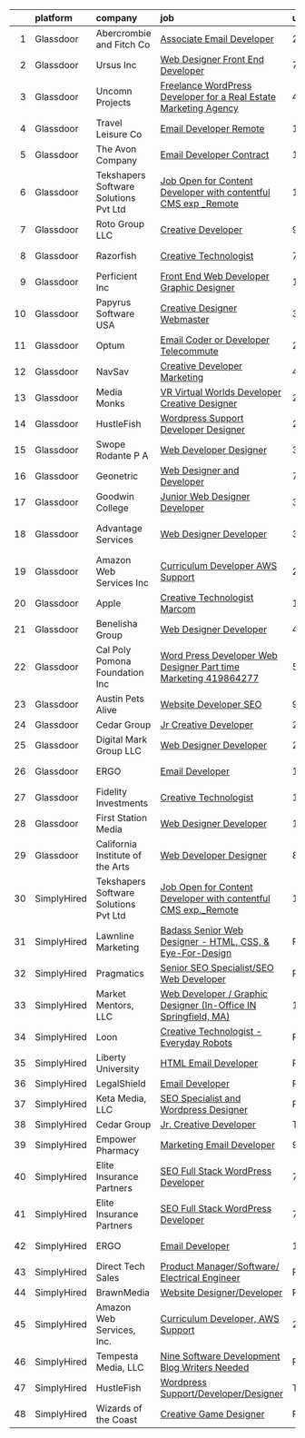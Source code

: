 

|    | platform    | company                               | job                                                                                                                                                                                                                                                                                                                                                                                                                                                                                                                                                                                                                                                                                                                                                                                                                                                                                                                                                                                                                                                                                                                                                                                                                                                                                                                                                                                       | update_time   | location            |
|---:|:------------|:--------------------------------------|:------------------------------------------------------------------------------------------------------------------------------------------------------------------------------------------------------------------------------------------------------------------------------------------------------------------------------------------------------------------------------------------------------------------------------------------------------------------------------------------------------------------------------------------------------------------------------------------------------------------------------------------------------------------------------------------------------------------------------------------------------------------------------------------------------------------------------------------------------------------------------------------------------------------------------------------------------------------------------------------------------------------------------------------------------------------------------------------------------------------------------------------------------------------------------------------------------------------------------------------------------------------------------------------------------------------------------------------------------------------------------------------|:--------------|:--------------------|
|  1 | Glassdoor   | Abercrombie and Fitch Co              | [Associate Email Developer](https://www.glassdoor.com/partner/jobListing.htm?pos=118&ao=1136043&s=58&guid=00000183021b2b3aac5f0a0c0f1f3ac0&src=GD_JOB_AD&t=SR&vt=w&cs=1_e1ab2c45&cb=1662187679025&jobListingId=1008108173581&jrtk=3-0-1gc11mavjjijb801-1gc11mb06ia1u800-8df7a491fa52de2f-)                                                                                                                                                                                                                                                                                                                                                                                                                                                                                                                                                                                                                                                                                                                                                                                                                                                                                                                                                                                                                                                                                                | 2d            | Columbus, OH        |
|  2 | Glassdoor   | Ursus  Inc                            | [Web Designer   Front End Developer](https://www.glassdoor.com/partner/jobListing.htm?pos=107&ao=1110586&s=58&guid=00000183021b2b3aac5f0a0c0f1f3ac0&src=GD_JOB_AD&t=SR&vt=w&ea=1&cs=1_cf9324ca&cb=1662187679025&jobListingId=1008097361956&cpc=3BA4CE39D5B5DEF5&jrtk=3-0-1gc11mavjjijb801-1gc11mb06ia1u800-0ea09b14e2348c5f--6NYlbfkN0CT8vBT9H5mqECx2dfLV_FONLPDKpIRssxVwtj05Tmm4rA5I0VNOPdM1oYsK66ov5pqYS3gXk2ozh0lVEZwzGOqZs8rlCBef2uQoy630wv6aUBqB1D9vjbSnni5WCVaS2e0KhCWi_8-XMv97hUEg7H9r8pKMO8klnwzDsU9mPVyqE5wVDnTov1Pu_UnRYhnE0_Osqvwl8WORWgB_kOjxQQLPQWG-NWIcptfTftC_xvyt1c40uobZ403OrjOg5_p8zqz3cLzwrnHTjqWeFEhkd7FYyVcjiJCMFkVznphRmtkhKbL2ZU9aWVWUjChbdkFdlAiu4tIvv-tEhlvNaragy1ZQhsvGhOC5anf8D4yfIGDJbK-bmh5xwt1uscED6ao3EPCxdfHKv4RZ6Q3-m_MTe1dE6Nugv26rrW9yIa8ooHEPIgJzYTeC7TeJ6xGxEjr0Q_LC6p6H5q3S5tqAKobaBFAUOLFzaYkqfLFDcD9CAjYAEka-__qUAXSXNjBAFGQvUdZBAaGAobzmrwW5TigKfLCf3iCjdASJokscYgIQj959X3dIwOx6ovtj0B1txgla1G7IawiVLp99uhXS26F9wGpZ1ifK4p4OxCebSo2EzgD7DGuZrKZ6XL76BE581x1SQNh_w6GoXITWXju5IcCFTBH5Y-XArEjlf-9JRTGgCQGjaMeXNiXKGYJgnhKKHPVVxwn5ni9eUmaA7nmBggXSRgV3Qk6HUXMXDy-vjYHrfdV4zniOrrQsUzbu9kO22H89-Z7oX_4eMOM3_7gqN26ApMAy5ch1ctgVsV_8lDzjl4nRo1tqsJz92KWFPDH_-4cfbB11c1vLMkW5WG5WZvvMZTUMBAjo3Zv-mTBVKo6DnhGHOZnmf7KtQpWdzontvSVWV9DUCOgJpYE9dpS7QdGm4NB-iRuJaMNNHto8GyrW7HzBSEEWP2R6xbVcZaSSDnDwUyZPPEHXgM-eZEvO3PqjiaDD8H2oxR9BtH9jz2l7T98nQ%3D%3D) | 7d            | Brisbane, CA        |
|  3 | Glassdoor   | Uncomn Projects                       | [Freelance WordPress Developer for a Real Estate Marketing Agency](https://www.glassdoor.com/partner/jobListing.htm?pos=105&ao=1110586&s=58&guid=00000183021b2b3aac5f0a0c0f1f3ac0&src=GD_JOB_AD&t=SR&vt=w&ea=1&cs=1_b7be1aa8&cb=1662187679024&jobListingId=1008101514744&cpc=280AB1FAEDD8D536&jrtk=3-0-1gc11mavjjijb801-1gc11mb06ia1u800-55c7ea5da921dd63--6NYlbfkN0BKcv96LAN5JP5r9t3e9WCk6GBMa7XVoW6HuhSN1eWrgfSSNrj3GQh8EPqdKM4S0bDx-bPvOJMJns5KLtezFoaJGf5x59ereELTgvzgO3nvo3zukJQ42wvV88uwAOlJiGnTliTmYAMhGkQ1pIqqIhSQs2tGXdQLFW9nP2tPSXFhTXhbzRyJskaU84MZM79wY3TQAvzsWNztZVnbOkkpFoL4deQev0yH8Lu4FVTx0Bra-92VJWYjEbZm7tK9tn1bHtJmMrEIHo6se5Dp2qRxwIFq8S9KpaPI4Rr-ih9R1Miw2qZJNYgXtcgaOthiSboeNDJq3OSdR3dTKd3TKtVNtvBxeO6XUwspNwTR6S88v97aZw1CzkoQqzfbE3IXR6G8L3WbExbhc9hguCOGBaXT3cKPWrIpn_0QtrNKMTRkj_dL8G9Fq7KTSxkS1vPLbLO7SxDi0-_BuNmr-rZTa1S2NjToAyEmhJw1EUCDHSS_2a-9vPrJ41US0kOqZkqtmX6ntZgWBlfHFvq9lw%3D%3D)                                                                                                                                                                                                                                                                                                                                                                                                                                                                   | 4d            | Arizona             |
|  4 | Glassdoor   | Travel   Leisure Co                   | [Email Developer  Remote ](https://www.glassdoor.com/partner/jobListing.htm?pos=110&ao=1136043&s=58&guid=00000183021b2b3aac5f0a0c0f1f3ac0&src=GD_JOB_AD&t=SR&vt=w&cs=1_5043a044&cb=1662187679025&jobListingId=1008088849945&jrtk=3-0-1gc11mavjjijb801-1gc11mb06ia1u800-0924d9fa20f4ce64-)                                                                                                                                                                                                                                                                                                                                                                                                                                                                                                                                                                                                                                                                                                                                                                                                                                                                                                                                                                                                                                                                                                 | 10d           | Orlando, FL         |
|  5 | Glassdoor   | The Avon Company                      | [Email Developer  Contract ](https://www.glassdoor.com/partner/jobListing.htm?pos=119&ao=1136043&s=58&guid=00000183021b2b3aac5f0a0c0f1f3ac0&src=GD_JOB_AD&t=SR&vt=w&cs=1_493c02b5&cb=1662187679025&jobListingId=1008111638221&jrtk=3-0-1gc11mavjjijb801-1gc11mb06ia1u800-f104243793139f35-)                                                                                                                                                                                                                                                                                                                                                                                                                                                                                                                                                                                                                                                                                                                                                                                                                                                                                                                                                                                                                                                                                               | 1d            | New York, NY        |
|  6 | Glassdoor   | Tekshapers Software Solutions Pvt Ltd | [Job Open for Content Developer with contentful CMS exp _Remote](https://www.glassdoor.com/partner/jobListing.htm?pos=128&ao=1136043&s=58&guid=00000183021b2b3aac5f0a0c0f1f3ac0&src=GD_JOB_AD&t=SR&vt=w&ea=1&cs=1_86e48707&cb=1662187679027&jobListingId=1008110713768&jrtk=3-0-1gc11mavjjijb801-1gc11mb06ia1u800-afc90abcfa10becb-)                                                                                                                                                                                                                                                                                                                                                                                                                                                                                                                                                                                                                                                                                                                                                                                                                                                                                                                                                                                                                                                      | 1d            | Remote              |
|  7 | Glassdoor   | Roto Group LLC                        | [Creative Developer](https://www.glassdoor.com/partner/jobListing.htm?pos=117&ao=1136043&s=58&guid=00000183021b2b3aac5f0a0c0f1f3ac0&src=GD_JOB_AD&t=SR&vt=w&ea=1&cs=1_44473d15&cb=1662187679025&jobListingId=1008091210059&jrtk=3-0-1gc11mavjjijb801-1gc11mb06ia1u800-99920a81cef0257d-)                                                                                                                                                                                                                                                                                                                                                                                                                                                                                                                                                                                                                                                                                                                                                                                                                                                                                                                                                                                                                                                                                                  | 9d            | Columbus, OH        |
|  8 | Glassdoor   | Razorfish                             | [Creative Technologist](https://www.glassdoor.com/partner/jobListing.htm?pos=122&ao=1136043&s=58&guid=00000183021b2b3aac5f0a0c0f1f3ac0&src=GD_JOB_AD&t=SR&vt=w&cs=1_d4b67476&cb=1662187679026&jobListingId=1008097941662&jrtk=3-0-1gc11mavjjijb801-1gc11mb06ia1u800-d0ea51cb344b248f-)                                                                                                                                                                                                                                                                                                                                                                                                                                                                                                                                                                                                                                                                                                                                                                                                                                                                                                                                                                                                                                                                                                    | 7d            | New York, NY        |
|  9 | Glassdoor   | Perficient  Inc                       | [Front End Web Developer Graphic Designer](https://www.glassdoor.com/partner/jobListing.htm?pos=127&ao=1136043&s=58&guid=00000183021b2b3aac5f0a0c0f1f3ac0&src=GD_JOB_AD&t=SR&vt=w&cs=1_fe52ac2c&cb=1662187679026&jobListingId=1008109861772&jrtk=3-0-1gc11mavjjijb801-1gc11mb06ia1u800-44aef0c6333c1e32-)                                                                                                                                                                                                                                                                                                                                                                                                                                                                                                                                                                                                                                                                                                                                                                                                                                                                                                                                                                                                                                                                                 | 1d            | Saint Louis, MO     |
| 10 | Glassdoor   | Papyrus Software USA                  | [Creative Designer Webmaster](https://www.glassdoor.com/partner/jobListing.htm?pos=124&ao=1136043&s=58&guid=00000183021b2b3aac5f0a0c0f1f3ac0&src=GD_JOB_AD&t=SR&vt=w&ea=1&cs=1_a0c76396&cb=1662187679026&jobListingId=1008103390966&jrtk=3-0-1gc11mavjjijb801-1gc11mb06ia1u800-bd4c6f05c07305cd-)                                                                                                                                                                                                                                                                                                                                                                                                                                                                                                                                                                                                                                                                                                                                                                                                                                                                                                                                                                                                                                                                                         | 3d            | Southlake, TX       |
| 11 | Glassdoor   | Optum                                 | [Email Coder or Developer   Telecommute](https://www.glassdoor.com/partner/jobListing.htm?pos=113&ao=1136043&s=58&guid=00000183021b2b3aac5f0a0c0f1f3ac0&src=GD_JOB_AD&t=SR&vt=w&cs=1_e173c7e1&cb=1662187679025&jobListingId=1008108432514&jrtk=3-0-1gc11mavjjijb801-1gc11mb06ia1u800-5f280c8fd2eb9836-)                                                                                                                                                                                                                                                                                                                                                                                                                                                                                                                                                                                                                                                                                                                                                                                                                                                                                                                                                                                                                                                                                   | 2d            | Eden Prairie, MN    |
| 12 | Glassdoor   | NavSav                                | [Creative Developer   Marketing](https://www.glassdoor.com/partner/jobListing.htm?pos=103&ao=1110586&s=58&guid=00000183021b2b3aac5f0a0c0f1f3ac0&src=GD_JOB_AD&t=SR&vt=w&ea=1&cs=1_ab8a85f4&cb=1662187679024&jobListingId=1008101583321&cpc=444700D72F2ECBCE&jrtk=3-0-1gc11mavjjijb801-1gc11mb06ia1u800-3ef4b27837961961--6NYlbfkN0BvAdlA35CjkOTzb4w1kkSC-vTwJamGQa4qaPCWn-0njweHi_B-CtuKQhiA94M5OE-XjNhf22KnVp00kgckhjWxzGyV97h7v8x36p5wKdZlOjwGZGaqaaH8DYNMeM34HY9t9Z5J26lOJ85UEHLGvZFDJOe_8KgJLhnklUUMm79Fgw-wQMJzYni-FeIqV5Svyi_1ZjE_mxETfR2qp4i-PiUDiAz8y9BFsxOfX0BmecMnmGFBamzhbjmqf2dPmw1l79Q2jskoL_2S0v1vj9ya7N4q93Rod2ZMjD9mQsj7Vz1scns9yV_42zkgsElCHJ0knP41CkRkueh7TRh2O3Xc5NPd4un-7huubPt5BZy2frTWMtAFa7MB_sNtamsXcX6o2Z9-pdKH1W-Ru9Yg25QbRiu_DCv-23Iko9d4pdXlABRjxw-nisMnsohVv9oSTak6neJw4CfyZWCLzOtxBj-0o0c9iD7_lpNUdKIsCWUsSR3FG4pskK-fXs9EILxgVrZm1Da5Yfzn4Q-MbFHYkFt9E3WprzuImVr2s_OQ_XiidfLX6BaJj-Wqu8jO-bOo0ixaKshMdJeXNAq0RwzO33WeAJ7w)                                                                                                                                                                                                                                                                                                                                                                                                                                 | 4d            | Beaumont, TX        |
| 13 | Glassdoor   | Media Monks                           | [VR  Virtual Worlds  Developer   Creative Designer](https://www.glassdoor.com/partner/jobListing.htm?pos=125&ao=1136043&s=58&guid=00000183021b2b3aac5f0a0c0f1f3ac0&src=GD_JOB_AD&t=SR&vt=w&cs=1_cabcff76&cb=1662187679026&jobListingId=1008114354203&jrtk=3-0-1gc11mavjjijb801-1gc11mb06ia1u800-0c56eab86d8307d5-)                                                                                                                                                                                                                                                                                                                                                                                                                                                                                                                                                                                                                                                                                                                                                                                                                                                                                                                                                                                                                                                                        | 24h           | New York, NY        |
| 14 | Glassdoor   | HustleFish                            | [Wordpress Support Developer Designer](https://www.glassdoor.com/partner/jobListing.htm?pos=109&ao=1136043&s=58&guid=00000183021b2b3aac5f0a0c0f1f3ac0&src=GD_JOB_AD&t=SR&vt=w&ea=1&cs=1_430f962a&cb=1662187679025&jobListingId=1008114403782&jrtk=3-0-1gc11mavjjijb801-1gc11mb06ia1u800-76bf8ce97fea24e8-)                                                                                                                                                                                                                                                                                                                                                                                                                                                                                                                                                                                                                                                                                                                                                                                                                                                                                                                                                                                                                                                                                | 24h           | Remote              |
| 15 | Glassdoor   | Swope  Rodante P A                    | [Web Developer Designer](https://www.glassdoor.com/partner/jobListing.htm?pos=130&ao=1136043&s=58&guid=00000183021b2b3aac5f0a0c0f1f3ac0&src=GD_JOB_AD&t=SR&vt=w&ea=1&cs=1_132f9817&cb=1662187679027&jobListingId=1008103901001&jrtk=3-0-1gc11mavjjijb801-1gc11mb06ia1u800-10de664c6e2df13b-)                                                                                                                                                                                                                                                                                                                                                                                                                                                                                                                                                                                                                                                                                                                                                                                                                                                                                                                                                                                                                                                                                              | 3d            | Tampa, FL           |
| 16 | Glassdoor   | Geonetric                             | [Web Designer and Developer](https://www.glassdoor.com/partner/jobListing.htm?pos=120&ao=1136043&s=58&guid=00000183021b2b3aac5f0a0c0f1f3ac0&src=GD_JOB_AD&t=SR&vt=w&ea=1&cs=1_505e3444&cb=1662187679025&jobListingId=1008097655979&jrtk=3-0-1gc11mavjjijb801-1gc11mb06ia1u800-3c65a1dc8928c882-)                                                                                                                                                                                                                                                                                                                                                                                                                                                                                                                                                                                                                                                                                                                                                                                                                                                                                                                                                                                                                                                                                          | 7d            | Remote              |
| 17 | Glassdoor   | Goodwin College                       | [Junior Web Designer Developer](https://www.glassdoor.com/partner/jobListing.htm?pos=114&ao=1136043&s=58&guid=00000183021b2b3aac5f0a0c0f1f3ac0&src=GD_JOB_AD&t=SR&vt=w&cs=1_76508be0&cb=1662187679025&jobListingId=1008104280295&jrtk=3-0-1gc11mavjjijb801-1gc11mb06ia1u800-52d292b410d12378-)                                                                                                                                                                                                                                                                                                                                                                                                                                                                                                                                                                                                                                                                                                                                                                                                                                                                                                                                                                                                                                                                                            | 3d            | East Hartford, CT   |
| 18 | Glassdoor   | Advantage Services                    | [Web Designer   Developer](https://www.glassdoor.com/partner/jobListing.htm?pos=106&ao=1110586&s=58&guid=00000183021b2b3aac5f0a0c0f1f3ac0&src=GD_JOB_AD&t=SR&vt=w&ea=1&cs=1_32007bc3&cb=1662187679025&jobListingId=1008103578570&cpc=FA84DF7EA1EC2398&jrtk=3-0-1gc11mavjjijb801-1gc11mb06ia1u800-1c0c8364cc3eff33--6NYlbfkN0APNKx5itsIl_6AEtj9J_zJmeANbbWAmSXjIuLUcSmeF4Cth_VZtTtvXCEgTOhJoMhjG6z_bVsNV6GfW9xH3MYjGwoIgkklIMMAw61vxQZy-ESj0HvncMC1_6F_kFktMksMlNmJIcLP-v40gxwmQ898EqjNlwAUKKkFOTm86Do_SvutZLICFQ-9Ag4vi12DPVgf6btYnXEZuox-h31IzD9LcjilgqtkSNH_pedFA_SVS2l-mkR_e3v31if2gEu_VZ88cPTBicgtRQIU1pelt5fneb4fz0s2DAT1sjYHbojBHFOAg3UHIVnZThqNoAVeBpWgDgL3qZYmyU1Jnsbi0rP-Llz6fam-8FUPmnUPdf4rBtn1BjUOGN0i0PYSdwzAkTkzXWB5OeOXoleh-sre8LYkvo7u6xh2oeoiiBGhUFY1IdRhDAllkRB4D4UWQs_YF9jMirDgnw4yTsK_h7hXAjz5MXGwFonYfhNWd26Gzjzb2zHhqXDJbJUo5S1JSKHSeyg%3D)                                                                                                                                                                                                                                                                                                                                                                                                                                                                                                                         | 3d            | Fort Lauderdale, FL |
| 19 | Glassdoor   | Amazon Web Services  Inc              | [Curriculum Developer  AWS Support](https://www.glassdoor.com/partner/jobListing.htm?pos=112&ao=1136043&s=58&guid=00000183021b2b3aac5f0a0c0f1f3ac0&src=GD_JOB_AD&t=SR&vt=w&cs=1_7369d992&cb=1662187679025&jobListingId=1008107003386&jrtk=3-0-1gc11mavjjijb801-1gc11mb06ia1u800-db9c51048118e1db-)                                                                                                                                                                                                                                                                                                                                                                                                                                                                                                                                                                                                                                                                                                                                                                                                                                                                                                                                                                                                                                                                                        | 2d            | Ohio                |
| 20 | Glassdoor   | Apple                                 | [Creative Technologist  Marcom](https://www.glassdoor.com/partner/jobListing.htm?pos=108&ao=1136043&s=58&guid=00000183021b2b3aac5f0a0c0f1f3ac0&src=GD_JOB_AD&t=SR&vt=w&cs=1_8aa13153&cb=1662187679024&jobListingId=1008111206952&jrtk=3-0-1gc11mavjjijb801-1gc11mb06ia1u800-44ee546d4a615340-)                                                                                                                                                                                                                                                                                                                                                                                                                                                                                                                                                                                                                                                                                                                                                                                                                                                                                                                                                                                                                                                                                            | 1d            | Cupertino, CA       |
| 21 | Glassdoor   | Benelisha Group                       | [Web Designer Developer](https://www.glassdoor.com/partner/jobListing.htm?pos=104&ao=1110586&s=58&guid=00000183021b2b3aac5f0a0c0f1f3ac0&src=GD_JOB_AD&t=SR&vt=w&ea=1&cs=1_d3c7a172&cb=1662187679024&jobListingId=1008101728807&cpc=F929909D2225707A&jrtk=3-0-1gc11mavjjijb801-1gc11mb06ia1u800-804696483a728e3b--6NYlbfkN0CVjp8eQq2X8g-c-TPDKEngJVNhygRZI_sRmDZV1i0hlN6T9Os67wfudge9EID3mBBLKF9rCWom1itQkIVJq2Di3N12cK9QSwXsXWuTTOFFcTZV1qfgnZIfLq_e744qogOcZRa-ZO8LoQPSFY3XxB98oyhNoF0-qaV4_kiqwTDqdXjo_PwebkwA-Q94uYflzlO9mI-_CnGPth7VVBZ77yTi-DOFxYMweUBlA5wTtEu1JpuC7ViUrVjcOImpYzaoRxFVjX4T_dpjBLqZpwtiEhFv616OmMD18uKn-SYfwn802y3_B2O4sldac6IMOKPNz8PlHUf7XQfymhtOEMCnwOXnSFxoVrp7v7GkMe0WcgVjdFxrlMtYtp5Px775ip1UPBn9tTdtTr32wsQTWKkdfRG4oq1CgCKH5cD4EVl_MuEHiDPePirLiK-Nx8KXtPPrE82S9AWuE7buocooYOzTFTWMY4Js8pW_2BGMwFQuW8elTnPJttWFuk_sBxX7Vtz-h5cIvTLWB5y5aA%3D%3D)                                                                                                                                                                                                                                                                                                                                                                                                                                                                                                             | 4d            | Encino, CA          |
| 22 | Glassdoor   | Cal Poly Pomona Foundation  Inc       | [Word Press Developer Web Designer  Part time    Marketing  419864277](https://www.glassdoor.com/partner/jobListing.htm?pos=129&ao=1136043&s=58&guid=00000183021b2b3aac5f0a0c0f1f3ac0&src=GD_JOB_AD&t=SR&vt=w&cs=1_216f5673&cb=1662187679027&jobListingId=1008098792215&jrtk=3-0-1gc11mavjjijb801-1gc11mb06ia1u800-a9c1c24fb1f6e50d-)                                                                                                                                                                                                                                                                                                                                                                                                                                                                                                                                                                                                                                                                                                                                                                                                                                                                                                                                                                                                                                                     | 5d            | Pomona, CA          |
| 23 | Glassdoor   | Austin Pets Alive                     | [Website Developer  SEO](https://www.glassdoor.com/partner/jobListing.htm?pos=123&ao=1136043&s=58&guid=00000183021b2b3aac5f0a0c0f1f3ac0&src=GD_JOB_AD&t=SR&vt=w&ea=1&cs=1_7f5db358&cb=1662187679026&jobListingId=1008091015327&jrtk=3-0-1gc11mavjjijb801-1gc11mb06ia1u800-1a765301841ff673-)                                                                                                                                                                                                                                                                                                                                                                                                                                                                                                                                                                                                                                                                                                                                                                                                                                                                                                                                                                                                                                                                                              | 9d            | Austin, TX          |
| 24 | Glassdoor   | Cedar Group                           | [Jr  Creative Developer](https://www.glassdoor.com/partner/jobListing.htm?pos=101&ao=1110586&s=58&guid=00000183021b2b3aac5f0a0c0f1f3ac0&src=GD_JOB_AD&t=SR&vt=w&ea=1&cs=1_759ce659&cb=1662187679024&jobListingId=1008114556307&cpc=E521981D00147CE2&jrtk=3-0-1gc11mavjjijb801-1gc11mb06ia1u800-e9068586d511a4c5--6NYlbfkN0DfhRLDY5E7BVY3xhBTAobuSaZ3WR2SqAJ-w4NHeQGDZ_V54dt5D1-9QTFiyMan5XFMl-i126YkfqJWs54bm6j-pJiyvavqS6i4zOxFN3SdYpt6eM3HwP2PZypJCa0lZY09D1qdhiI3KaJoqOHL4kSja9gC8ldEtSBfi-52wIQv_2mbMzZJz0veOCy7zgbsr0zI1BKTy_a-gHZKE4hb0uQZQdzQ7QciWLNhhvR4JP5UNGtSXU6eqM1hemJ9cB54EZJ5xRIYF9f3LOjpl5hKnbi3DvHvBAduAVxbfoObw49Gih5e4NVQC7-XP_DJEk_4rXe7_-E27xLR1ThfNQ3xb5x_WnpU0eY5XVYw5QXkW8_5EyVdvsdeu_IBaxPnB3s5pu_j24Pr6pthCrM01QhlUyW4sDHfz989jphLkFmVJVQG6XEQQmQHqOZzyJYPZQwDvq94ayr9IGn1Um4C1ratpNs9DEg2GTpfbmpGRVJgbsrz6dkmEUSid22-OvkE-dAEh0a0eF75m5hoRw%3D%3D)                                                                                                                                                                                                                                                                                                                                                                                                                                                                                                             | 24h           | Juneau, AK          |
| 25 | Glassdoor   | Digital Mark Group LLC                | [Web Designer Developer](https://www.glassdoor.com/partner/jobListing.htm?pos=102&ao=1110586&s=58&guid=00000183021b2b3aac5f0a0c0f1f3ac0&src=GD_JOB_AD&t=SR&vt=w&ea=1&cs=1_a17ff3f2&cb=1662187679024&jobListingId=1008114370558&cpc=3E251C7E648E8D76&jrtk=3-0-1gc11mavjjijb801-1gc11mb06ia1u800-6828cf6de63f7dc1--6NYlbfkN0ANkou4taVk2XZZ848dRfo5kKh06_3FAnany_4ItHTq-u6JcicZqWFbHbAxD0ssval1uFKr5hjroKk-voQEJfLVfjOS1uxmnHK5o9zB5WB_W38-GmKH85zuUArPfKNnqi5EucZBCpaZUSBgLt-J-gcdNl8sDK17kpXmpyKs7WEpLczd0bRzTN8gOeg1b1Lqt5VT9WG98Bo867SqjkE8PwPsF1c1tpVx8-7bv_4k5_R3WD7OJLdlIz9nTyZ_wBPgh-qJnzYZRHKEpltyuG9m3Z8m5xtU1Qk4XJ1YzUDpxZzJu89XokMXcENNOVpCi-XDFMORpEFWvx9jTxkfgwIdl0XCPYx6WHXc4xPptTwIqNrNSQHYh9LUC579JmrupW_yWZSmIGubQBFhpX0GdQjakU6Q6z527fkvoQ30gKbVIy0_VjlD9MV4-PgeLLCwMreEVatkBow21AW9blx23CSrbjbMG3FHAoVUOAcPpbGY7clNpxWaHX2z2aSepipikUWDd2HUbXV68kAP2Q%3D%3D)                                                                                                                                                                                                                                                                                                                                                                                                                                                                                                             | 24h           | Beaverton, OR       |
| 26 | Glassdoor   | ERGO                                  | [Email Developer](https://www.glassdoor.com/partner/jobListing.htm?pos=115&ao=1136043&s=58&guid=00000183021b2b3aac5f0a0c0f1f3ac0&src=GD_JOB_AD&t=SR&vt=w&ea=1&cs=1_310f9ad5&cb=1662187679025&jobListingId=1008089542899&jrtk=3-0-1gc11mavjjijb801-1gc11mb06ia1u800-2856017b66597700-)                                                                                                                                                                                                                                                                                                                                                                                                                                                                                                                                                                                                                                                                                                                                                                                                                                                                                                                                                                                                                                                                                                     | 10d           | New York, NY        |
| 27 | Glassdoor   | Fidelity Investments                  | [Creative Technologist](https://www.glassdoor.com/partner/jobListing.htm?pos=116&ao=1136043&s=58&guid=00000183021b2b3aac5f0a0c0f1f3ac0&src=GD_JOB_AD&t=SR&vt=w&cs=1_68a3f3e3&cb=1662187679025&jobListingId=1008088358750&jrtk=3-0-1gc11mavjjijb801-1gc11mb06ia1u800-33311c2df129d581-)                                                                                                                                                                                                                                                                                                                                                                                                                                                                                                                                                                                                                                                                                                                                                                                                                                                                                                                                                                                                                                                                                                    | 10d           | Boston, MA          |
| 28 | Glassdoor   | First Station Media                   | [Web Designer   Developer](https://www.glassdoor.com/partner/jobListing.htm?pos=121&ao=1136043&s=58&guid=00000183021b2b3aac5f0a0c0f1f3ac0&src=GD_JOB_AD&t=SR&vt=w&ea=1&cs=1_bd827a8c&cb=1662187679025&jobListingId=1008085788316&jrtk=3-0-1gc11mavjjijb801-1gc11mb06ia1u800-56e2818a0edd9ec5-)                                                                                                                                                                                                                                                                                                                                                                                                                                                                                                                                                                                                                                                                                                                                                                                                                                                                                                                                                                                                                                                                                            | 11d           | Remote              |
| 29 | Glassdoor   | California Institute of the Arts      | [Web Developer Designer](https://www.glassdoor.com/partner/jobListing.htm?pos=126&ao=1136043&s=58&guid=00000183021b2b3aac5f0a0c0f1f3ac0&src=GD_JOB_AD&t=SR&vt=w&cs=1_2af54cd1&cb=1662187679026&jobListingId=1008094568158&jrtk=3-0-1gc11mavjjijb801-1gc11mb06ia1u800-e52ef2d36ca00a2a-)                                                                                                                                                                                                                                                                                                                                                                                                                                                                                                                                                                                                                                                                                                                                                                                                                                                                                                                                                                                                                                                                                                   | 8d            | Valencia, CA        |
| 30 | SimplyHired | Tekshapers Software Solutions Pvt Ltd | [Job Open for Content Developer with contentful CMS exp._Remote](https://www.simplyhired.com/job/7b7e_9NvAU8O48AhXFDOEePRI200zeopsbJQYRcRH71mVhxAbgLlAw?q=creative+developer)                                                                                                                                                                                                                                                                                                                                                                                                                                                                                                                                                                                                                                                                                                                                                                                                                                                                                                                                                                                                                                                                                                                                                                                                             | 1d            | Remote              |
| 31 | SimplyHired | Lawnline Marketing                    | [Badass Senior Web Designer - HTML, CSS, & Eye-For-Design](https://www.simplyhired.com/job/51AigGVoXuggnF6NVTJr7r1BmCVBI4-5oP3niVKGnJuTbqkFAnlcxw?q=creative+developer)                                                                                                                                                                                                                                                                                                                                                                                                                                                                                                                                                                                                                                                                                                                                                                                                                                                                                                                                                                                                                                                                                                                                                                                                                   | Recently      | Tampa, FL           |
| 32 | SimplyHired | Pragmatics                            | [Senior SEO Specialist/SEO Web Developer](https://www.simplyhired.com/job/YThmy1pqQZWCN6NpVm6jm_YsyMddiBHbrB2fuFAy04LBN_GxOXbL2A?q=creative+developer)                                                                                                                                                                                                                                                                                                                                                                                                                                                                                                                                                                                                                                                                                                                                                                                                                                                                                                                                                                                                                                                                                                                                                                                                                                    | Recently      | Washington, DC      |
| 33 | SimplyHired | Market Mentors, LLC                   | [Web Developer / Graphic Designer (In-Office IN Springfield, MA)](https://www.simplyhired.com/job/AAmzSRc2gvhCwsUkgB1M2F2YeaLLepAmGf4YDI6M9RGjKvKat4p4Rw?q=creative+developer)                                                                                                                                                                                                                                                                                                                                                                                                                                                                                                                                                                                                                                                                                                                                                                                                                                                                                                                                                                                                                                                                                                                                                                                                            | 1d            | Hartford, CT        |
| 34 | SimplyHired | Loon                                  | [Creative Technologist - Everyday Robots](https://www.simplyhired.com/job/QiN05oo48LTKtE8vwHoCyEpSqJNG7mUxdt2q1AMd0kr2JVz8j0cz8g?q=creative+developer)                                                                                                                                                                                                                                                                                                                                                                                                                                                                                                                                                                                                                                                                                                                                                                                                                                                                                                                                                                                                                                                                                                                                                                                                                                    | Recently      | Mountain View, CA   |
| 35 | SimplyHired | Liberty University                    | [HTML Email Developer](https://www.simplyhired.com/job/eiuqa-nYZj4HuvTLRRJ7baHagOVr6te1yaP0tpWemQUOxM68dGFAMQ?q=creative+developer)                                                                                                                                                                                                                                                                                                                                                                                                                                                                                                                                                                                                                                                                                                                                                                                                                                                                                                                                                                                                                                                                                                                                                                                                                                                       | Recently      | Remote +1 location  |
| 36 | SimplyHired | LegalShield                           | [Email Developer](https://www.simplyhired.com/job/InTvnyVbqqJ0ZXH8aW9nGoLkyyPTA1D_lZhsgxpXdnwKdCgxXf_9kA?q=creative+developer)                                                                                                                                                                                                                                                                                                                                                                                                                                                                                                                                                                                                                                                                                                                                                                                                                                                                                                                                                                                                                                                                                                                                                                                                                                                            | Recently      | Remote              |
| 37 | SimplyHired | Keta Media, LLC                       | [SEO Specialist and Wordpress Designer](https://www.simplyhired.com/job/Wpnjo5fVD3_mHsgHg-vfvaT1DI04yYTSg6tK_MoGFhTXr0yBHAK1PA?q=creative+developer)                                                                                                                                                                                                                                                                                                                                                                                                                                                                                                                                                                                                                                                                                                                                                                                                                                                                                                                                                                                                                                                                                                                                                                                                                                      | Recently      | Knoxville, TN       |
| 38 | SimplyHired | Cedar Group                           | [Jr. Creative Developer](https://www.simplyhired.com/job/DVWDqqEhzgU8Ar0VlruT6aJNHqDZxNdO68r7sUXR-pqWVrTPD-j-lw?q=creative+developer)                                                                                                                                                                                                                                                                                                                                                                                                                                                                                                                                                                                                                                                                                                                                                                                                                                                                                                                                                                                                                                                                                                                                                                                                                                                     | Today         | Juneau, AK          |
| 39 | SimplyHired | Empower Pharmacy                      | [Marketing Email Developer](https://www.simplyhired.com/job/LWqBAxj_knzn_RbxI28cVmt-0IFfHpNv4KPYjK2LsgxRfVsFZSfHig?q=creative+developer)                                                                                                                                                                                                                                                                                                                                                                                                                                                                                                                                                                                                                                                                                                                                                                                                                                                                                                                                                                                                                                                                                                                                                                                                                                                  | 9d            | Houston, TX         |
| 40 | SimplyHired | Elite Insurance Partners              | [SEO Full Stack WordPress Developer](https://www.simplyhired.com/job/4JUM1d3ZKc258qQc3oAL-l4Rykx0RFpOyxbQegLMbXr0kztDNqmoCA?q=creative+developer)                                                                                                                                                                                                                                                                                                                                                                                                                                                                                                                                                                                                                                                                                                                                                                                                                                                                                                                                                                                                                                                                                                                                                                                                                                         | 7d            | Remote              |
| 41 | SimplyHired | Elite Insurance Partners              | [SEO Full Stack WordPress Developer](https://www.simplyhired.com/job/4JUM1d3ZKc258qQc3oAL-l4Rykx0RFpOyxbQegLMbXr0kztDNqmoCA?q=creative+developer)                                                                                                                                                                                                                                                                                                                                                                                                                                                                                                                                                                                                                                                                                                                                                                                                                                                                                                                                                                                                                                                                                                                                                                                                                                         | 7d            | Remote              |
| 42 | SimplyHired | ERGO                                  | [Email Developer](https://www.simplyhired.com/job/3uoOWm3ScKp4Xomj4IlIjpxhVgXeR4lI1Q5AUN0h4kWhxbj4ErlJlg?q=creative+developer)                                                                                                                                                                                                                                                                                                                                                                                                                                                                                                                                                                                                                                                                                                                                                                                                                                                                                                                                                                                                                                                                                                                                                                                                                                                            | 10d           | New York, NY        |
| 43 | SimplyHired | Direct Tech Sales                     | [Product Manager/Software/ Electrical Engineer](https://www.simplyhired.com/job/10_jnJqb2ZRi680m_vyVOUjFvhBkiPRCeh8PYve1YEPlyh-uAJ8Daw?q=creative+developer)                                                                                                                                                                                                                                                                                                                                                                                                                                                                                                                                                                                                                                                                                                                                                                                                                                                                                                                                                                                                                                                                                                                                                                                                                              | Recently      | Indianapolis, IN    |
| 44 | SimplyHired | BrawnMedia                            | [Website Designer/Developer](https://www.simplyhired.com/job/78BxKl1R6BpfuVu8Kpk-1cxMOjiHDgxQMPxrbQ5J7eWU9PbYxXCHNA?q=creative+developer)                                                                                                                                                                                                                                                                                                                                                                                                                                                                                                                                                                                                                                                                                                                                                                                                                                                                                                                                                                                                                                                                                                                                                                                                                                                 | Recently      | Albany, NY          |
| 45 | SimplyHired | Amazon Web Services, Inc.             | [Curriculum Developer, AWS Support](https://www.simplyhired.com/job/NY0cbE_ENJYweIThvj2JhbUbMxGTeb7t_6rls9GFLSzPtrFBVRqIIg?q=creative+developer)                                                                                                                                                                                                                                                                                                                                                                                                                                                                                                                                                                                                                                                                                                                                                                                                                                                                                                                                                                                                                                                                                                                                                                                                                                          | 2d            | Ohio +1 location    |
| 46 | SimplyHired | Tempesta Media, LLC                   | [Nine Software Development Blog Writers Needed](https://www.simplyhired.com/job/KiUcCHvCwlRkjCnqM25N9qJ96M2CXy2SkSHH8F0GuJxFNn49BIbbSQ?q=creative+developer)                                                                                                                                                                                                                                                                                                                                                                                                                                                                                                                                                                                                                                                                                                                                                                                                                                                                                                                                                                                                                                                                                                                                                                                                                              | Recently      | Remote              |
| 47 | SimplyHired | HustleFish                            | [Wordpress Support/Developer/Designer](https://www.simplyhired.com/job/EGA_xgVr9itrYQbxr7zCmdA_WLY1ZzLb8FJlM_f_lyjEnXjg02XPIQ?q=creative+developer)                                                                                                                                                                                                                                                                                                                                                                                                                                                                                                                                                                                                                                                                                                                                                                                                                                                                                                                                                                                                                                                                                                                                                                                                                                       | Today         | Remote              |
| 48 | SimplyHired | Wizards of the Coast                  | [Creative Game Designer](https://www.simplyhired.com/job/3U5NPAcld9zZ3VOc-NItCD-NzNvgqaZqPjmcmGZRZsaeN5WygOP2eA?q=creative+developer)                                                                                                                                                                                                                                                                                                                                                                                                                                                                                                                                                                                                                                                                                                                                                                                                                                                                                                                                                                                                                                                                                                                                                                                                                                                     | Recently      | Renton, WA          |